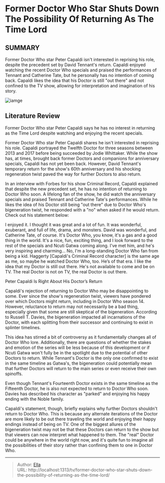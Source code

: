 # Former Doctor Who Star Shuts Down The Possibility Of Returning As The Time Lord


## SUMMARY 



  Former Doctor Who star Peter Capaldi isn&#39;t interested in reprising his role, despite the precedent set by David Tennant&#39;s return.   Capaldi enjoyed watching the recent Doctor Who specials and praised the performances of Tennant and Catherine Tate, but he personally has no intention of coming back.   Capaldi likes the idea that his Doctor is still &#34;out there&#34; and not confined to the TV show, allowing for interpretation and imagination of his story.  

![iamge](https://static1.srcdn.com/wordpress/wp-content/uploads/2024/01/doctor-who-1.jpg)

## Literature Review
Former Doctor Who star Peter Capaldi says he has no interest in returning as the Time Lord despite watching and enjoying the recent specials.




Former Doctor Who star Peter Capaldi shares he isn&#39;t interested in reprising his role. Capaldi portrayed the Twelfth Doctor for three seasons between 2013 and 2017 before being succeeded by Jodie Whittaker. While the show has, at times, brought back former Doctors and companions for anniversary specials, Capaldi has not yet been back. However, David Tennant&#39;s temporary return for the show&#39;s 60th anniversary and his shocking regeneration twist paved the way for further Doctors to also return.




In an interview with Forbes for his show Criminal Record, Capaldi explained that despite the new precedent set, he has no intention of returning to Doctor Who soon. A lifelong fan of the show, he did watch the anniversary specials and praised Tennant and Catherine Tate&#39;s performances. While he likes the idea of his Doctor still being &#34;out there&#34; due to Doctor Who&#39;s bigeneration twist, he responded with a &#34;no&#34; when asked if he would return. Check out his statement below:


I enjoyed it. I thought it was great and a lot of fun. It was wonderful, exuberant, and full of life, drama, and monsters. David was wonderful, and Catherine Tate, of course. It&#39;s Doctor Who, you know, it&#39;s a gas and a good thing in the world. It&#39;s a nice, fun, exciting thing, and I look forward to the rest of the specials and Ncuti Gatwa coming along. I&#39;ve met him, and he&#39;s very inspiring and charming...
No, I&#39;m a long-standing Doctor Who fan from being a kid. Haggerty [Capaldi&#39;s Criminal Record character] is the same age as me, so maybe he watched Doctor Who, too. He’s of that era. I like the idea that my Doctor is still out there. He&#39;s not available to come and be on TV. The real Doctor is not on TV, the real Doctor is out there.






 Peter Capaldi Is Right About His Doctor’s Return 
          

Capaldi&#39;s rejection of returning to Doctor Who may be disappointing to some. Ever since the show&#39;s regeneration twist, viewers have pondered over which Doctors might return, including in Doctor Who season 14. However, reluctance to return may not necessarily be a bad thing, especially given that some are still skeptical of the bigeneration. According to Russell T. Davies, the bigeneration impacted all incarnations of the Doctor, with each splitting from their successor and continuing to exist in splinter timelines.

This idea has stirred a bit of controversy as it fundamentally changes all of Doctor Who lore. Additionally, there are questions of whether the stakes and emotion of the series will be less because of this development or if Ncuti Gatwa won&#39;t fully be in the spotlight due to the potential of other Doctors to return. While Tennant&#39;s Doctor is the only one confirmed to exist in the same timeline as Gatwa&#39;s, the bigeneration could potentially mean that further Doctors will return to the main series or even receive their own spinoffs.






Even though Tennant&#39;s Fourteenth Doctor exists in the same timeline as the Fifteenth Doctor, he is also not expected to return to Doctor Who soon. Davies has described his character as &#34;parked&#34; and enjoying his happy ending with the Noble family.




Capaldi&#39;s statement, though, briefly explains why further Doctors shouldn&#39;t return to Doctor Who. This is because any alternate iterations of the Doctor are more likely to be out there traveling the world and enjoying their happy endings instead of being on TV. One of the biggest allures of the bigeneration twist may not be that these Doctors can return to the show but that viewers can now interpret what happened to them. The &#34;real&#34; Doctor could be anywhere in the world right now, and it&#39;s quite fun to imagine all the possibilities of their story rather than confining them to one in Doctor Who.



---

> Author: [Ella](https://instagram.hk.cn/)  
> URL: http://localhost:1313/tv/former-doctor-who-star-shuts-down-the-possibility-of-returning-as-the-time-lord/  

